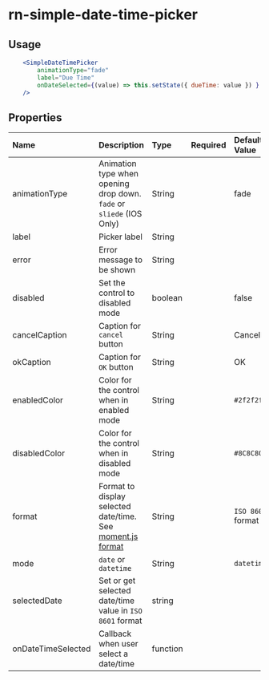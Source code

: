 [moment-format-url]: [https://momentjs.com/docs/#/displaying/]
# rn-simple-date-time-picker


## Usage  

```jsx
    <SimpleDateTimePicker  
        animationType="fade"
        label="Due Time"
        onDateSelected={(value) => this.setState({ dueTime: value }) }
    />
```

## Properties

 Name               | Description                                 | Type      | Required | Default Value  
:------------------ |:------------------------------------------- |:----------|:--------:|:-------------
 animationType      | Animation type when opening drop down. `fade` or `sliede` (IOS Only)   | String    |          | fade     
 label              | Picker label                                | String    |          |          
 error              | Error message to be shown                   | String    |          |          
 disabled           | Set the control to disabled mode            | boolean   |          | false         
 cancelCaption      | Caption for `cancel` button                 | String    |          | Cancel         
 okCaption          | Caption for `OK` button                     | String    |          | OK         
 enabledColor       | Color for the control when in enabled mode  | String    |          | `#2f2f2f`         
 disabledColor      | Color for the control when in disabled mode | String    |          | `#8C8C8C`         
 format             | Format to display selected date/time. See [moment.js format][moment-format-url]        | String    |          | `ISO 8601` format
 mode               | `date` or `datetime`                        | String    |          | `datetime`         
 selectedDate       | Set or get selected date/time value in `ISO 8601` format | string    |          |          
 onDateTimeSelected | Callback when user select a date/time       | function  |          |          
